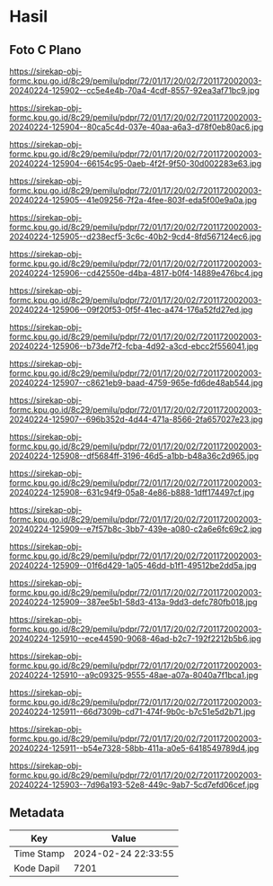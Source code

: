 # Hasil

## Foto C Plano

https://sirekap-obj-formc.kpu.go.id/8c29/pemilu/pdpr/72/01/17/20/02/7201172002003-20240224-125902--cc5e4e4b-70a4-4cdf-8557-92ea3af71bc9.jpg

https://sirekap-obj-formc.kpu.go.id/8c29/pemilu/pdpr/72/01/17/20/02/7201172002003-20240224-125904--80ca5c4d-037e-40aa-a6a3-d78f0eb80ac6.jpg

https://sirekap-obj-formc.kpu.go.id/8c29/pemilu/pdpr/72/01/17/20/02/7201172002003-20240224-125904--66154c95-0aeb-4f2f-9f50-30d002283e63.jpg

https://sirekap-obj-formc.kpu.go.id/8c29/pemilu/pdpr/72/01/17/20/02/7201172002003-20240224-125905--41e09256-7f2a-4fee-803f-eda5f00e9a0a.jpg

https://sirekap-obj-formc.kpu.go.id/8c29/pemilu/pdpr/72/01/17/20/02/7201172002003-20240224-125905--d238ecf5-3c6c-40b2-9cd4-8fd567124ec6.jpg

https://sirekap-obj-formc.kpu.go.id/8c29/pemilu/pdpr/72/01/17/20/02/7201172002003-20240224-125906--cd42550e-d4ba-4817-b0f4-14889e476bc4.jpg

https://sirekap-obj-formc.kpu.go.id/8c29/pemilu/pdpr/72/01/17/20/02/7201172002003-20240224-125906--09f20f53-0f5f-41ec-a474-176a52fd27ed.jpg

https://sirekap-obj-formc.kpu.go.id/8c29/pemilu/pdpr/72/01/17/20/02/7201172002003-20240224-125906--b73de7f2-fcba-4d92-a3cd-ebcc2f556041.jpg

https://sirekap-obj-formc.kpu.go.id/8c29/pemilu/pdpr/72/01/17/20/02/7201172002003-20240224-125907--c8621eb9-baad-4759-965e-fd6de48ab544.jpg

https://sirekap-obj-formc.kpu.go.id/8c29/pemilu/pdpr/72/01/17/20/02/7201172002003-20240224-125907--696b352d-4d44-471a-8566-2fa657027e23.jpg

https://sirekap-obj-formc.kpu.go.id/8c29/pemilu/pdpr/72/01/17/20/02/7201172002003-20240224-125908--df5684ff-3196-46d5-a1bb-b48a36c2d965.jpg

https://sirekap-obj-formc.kpu.go.id/8c29/pemilu/pdpr/72/01/17/20/02/7201172002003-20240224-125908--631c94f9-05a8-4e86-b888-1dff174497cf.jpg

https://sirekap-obj-formc.kpu.go.id/8c29/pemilu/pdpr/72/01/17/20/02/7201172002003-20240224-125909--e7f57b8c-3bb7-439e-a080-c2a6e6fc69c2.jpg

https://sirekap-obj-formc.kpu.go.id/8c29/pemilu/pdpr/72/01/17/20/02/7201172002003-20240224-125909--01f6d429-1a05-46dd-b1f1-49512be2dd5a.jpg

https://sirekap-obj-formc.kpu.go.id/8c29/pemilu/pdpr/72/01/17/20/02/7201172002003-20240224-125909--387ee5b1-58d3-413a-9dd3-defc780fb018.jpg

https://sirekap-obj-formc.kpu.go.id/8c29/pemilu/pdpr/72/01/17/20/02/7201172002003-20240224-125910--ece44590-9068-46ad-b2c7-192f2212b5b6.jpg

https://sirekap-obj-formc.kpu.go.id/8c29/pemilu/pdpr/72/01/17/20/02/7201172002003-20240224-125910--a9c09325-9555-48ae-a07a-8040a7f1bca1.jpg

https://sirekap-obj-formc.kpu.go.id/8c29/pemilu/pdpr/72/01/17/20/02/7201172002003-20240224-125911--66d7309b-cd71-474f-9b0c-b7c51e5d2b71.jpg

https://sirekap-obj-formc.kpu.go.id/8c29/pemilu/pdpr/72/01/17/20/02/7201172002003-20240224-125911--b54e7328-58bb-411a-a0e5-6418549789d4.jpg

https://sirekap-obj-formc.kpu.go.id/8c29/pemilu/pdpr/72/01/17/20/02/7201172002003-20240224-125903--7d96a193-52e8-449c-9ab7-5cd7efd06cef.jpg


## Metadata

| Key        | Value               |
| ---------- | ------------------- |
| Time Stamp | 2024-02-24 22:33:55 |
| Kode Dapil | 7201                |




